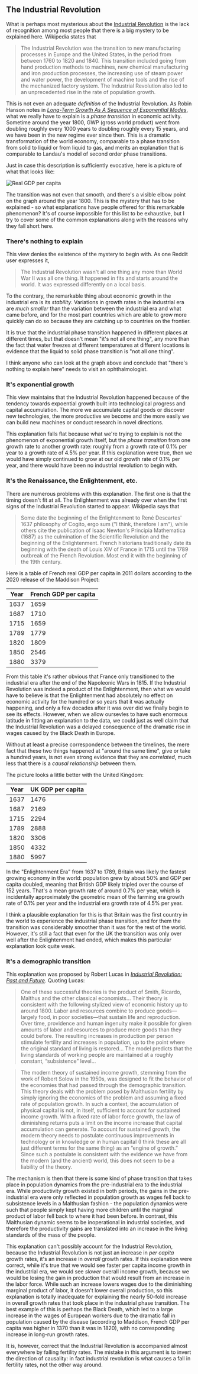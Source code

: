 ## The Industrial Revolution

What is perhaps most mysterious about the [Industrial Revolution](https://en.wikipedia.org/wiki/Industrial_Revolution) is the lack of recognition among most people that there is a big mystery to be explained here. Wikipedia states that

> The Industrial Revolution was the transition to new manufacturing processes in Europe and the United States, in the period from between 1760 to 1820 and 1840. This transition included going from hand production methods to machines, new chemical manufacturing and iron production processes, the increasing use of steam power and water power, the development of machine tools and the rise of the mechanized factory system. The Industrial Revolution also led to an unprecedented rise in the rate of population growth.

This is not even an adequate *definition* of the Industrial Revolution. As Robin Hanson notes in [*Long-Term Growth As A Sequence of Exponential Modes*](https://mason.gmu.edu/~rhanson/longgrow.pdf), what we really have to explain is a *phase transition* in economic activity. Sometime around the year 1800, GWP (gross world product) went from doubling roughly every 1000 years to doubling roughly every 15 years, and we have been in the new regime ever since then. This is a dramatic transformation of the world economy, comparable to a phase transition from solid to liquid or from liquid to gas, and merits an explanation that is comparable to Landau's model of second order phase transitions.

Just in case this description is sufficiently evocative, here is a picture of what that looks like:

![Real GDP per capita](https://upload.wikimedia.org/wikipedia/commons/f/f3/World_GDP_Per_Capita_1500_to_2000%2C_Log_Scale.png)

The transition was not even that smooth, and there's a visible elbow point on the graph around the year 1800. This is the mystery that has to be explained - so what explanations have people offered for this remarkable phenomenon? It's of course impossible for this list to be exhaustive, but I try to cover some of the common explanations along with the reasons why they fall short here.

### There's nothing to explain

This view denies the existence of the mystery to begin with. As one Reddit user expresses it,

> The Industrial Revolution wasn't all one thing any more than World War II was all one thing. It happened in fits and starts around the world. It was expressed differently on a local basis.

To the contrary, the remarkable thing about economic growth in the industrial era is its *stability*. Variations in growth rates in the industrial era are *much smaller* than the variation between the industrial era and what came before, and for the most part countries which are able to grow more quickly can do so because they are catching up to countries on the frontier.

It is true that the industrial phase transition happened in different places at different times, but that doesn't mean "it's not all one thing", any more than the fact that water freezes at different temperatures at different locations is evidence that the liquid to solid phase transition is "not all one thing".

I think anyone who can look at the graph above and conclude that "there's nothing to explain here" needs to visit an ophthalmologist.

### It's exponential growth

This view maintains that the Industrial Revolution happened because of the tendency towards expoential growth built into technological progress and capital accumulation. The more we accumulate capital goods or discover new technologies, the more productive we become and the more easily we can build new machines or conduct research in novel directions.

This explanation falls flat because what we're trying to explain is not the phenomenon of exponential growth itself, but the *phase transition* from one growth rate to another growth rate: roughly from a growth rate of 0.1% per year to a growth rate of 4.5% per year. If this explanation were true, then we would have simply continued to grow at our old growth rate of 0.1% per year, and there would have been no industrial revolution to begin with.

### It's the Renaissance, the Enlightenment, etc.

There are numerous problems with this explanation. The first one is that the timing doesn't fit at all. The Enlightenment was already over when the first signs of the Industrial Revolution started to appear. Wikipedia says that

> Some date the beginning of the Enlightenment to René Descartes' 1637 philosophy of Cogito, ergo sum ("I think, therefore I am"), while others cite the publication of Isaac Newton's Principia Mathematica (1687) as the culmination of the Scientific Revolution and the beginning of the Enlightenment. French historians traditionally date its beginning with the death of Louis XIV of France in 1715 until the 1789 outbreak of the French Revolution. Most end it with the beginning of the 19th century. 

Here is a table of French real GDP per capita in 2011 dollars according to the 2020 release of the Maddison Project:

Year | French GDP per capita
------------ | -------------
1637 | 1659
1687 | 1710
1715 | 1659
1789 | 1779
1820 | 1809
1850 | 2546
1880 | 3379

From this table it's rather obvious that France only transitioned to the industrial era after the end of the Napoleonic Wars in 1815. If the Industrial Revolution was indeed a product of the Enlightenment, then what we would have to believe is that the Enlightenment had absolutely no effect on economic activity for the hundred or so years that it was actually happening, and only a few decades after it was over did we finally begin to see its effects. However, when we allow oursevles to have such enormous latitude in fitting an explanation to the data, we could just as well claim that the Industrial Revolution was a delayed consequence of the dramatic rise in wages caused by the Black Death in Europe.

Without at least a precise correspondence between the timelines, the mere fact that these two things happened at "around the same time", give or take a hundred years, is not even strong evidence that they are *correlated*, much less that there is a *causal relationship* between them.

The picture looks a little better with the United Kingdom:

Year | UK GDP per capita
------------ | -------------
1637 | 1476
1687 | 2169
1715 | 2294
1789 | 2888
1820 | 3306
1850 | 4332
1880 | 5997

In the "Enlightenment Era" from 1637 to 1789, Britain was likely the fastest growing economy in the world: population grew by about 50% and GDP per capita doubled, meaning that British GDP likely tripled over the course of 152 years. That's a mean growth rate of around 0.7% per year, which is incidentally approximately the geometric mean of the farming era growth rate of 0.1% per year and the industrial era growth rate of 4.5% per year.

I think a plausible explanation for this is that Britain was the first country in the world to experience the industrial phase transition, and for them the transition was considerably smoother than it was for the rest of the world. However, it's still a fact that even for the UK the transition was only over well after the Enlightenment had ended, which makes this particular explanation look quite weak.

### It's a demographic transition

This explanation was proposed by Robert Lucas in [*Industrial Revolution: Past and Future*](https://www.minneapolisfed.org/article/2004/the-industrial-revolution-past-and-future). Quoting Lucas:

> One of these successful theories is the product of Smith, Ricardo, Malthus and the other classical economists... Their theory is consistent with the following stylized view of economic history up to around 1800. Labor and resources combine to produce goods—largely food, in poor societies—that sustain life and reproduction. Over time, providence and human ingenuity make it possible for given amounts of labor and resources to produce more goods than they could before. The resulting increases in production per person stimulate fertility and increases in population, up to the point where the original standard of living is restored... The model predicts that the living standards of working people are maintained at a roughly constant, “subsistence” level...

> The modern theory of sustained income growth, stemming from the work of Robert Solow in the 1950s, was designed to fit the behavior of the economies that had passed through the demographic transition. This theory deals with the problem posed by Malthusian fertility by simply ignoring the economics of the problem and assuming a fixed rate of population growth. In such a context, the accumulation of physical capital is not, in itself, sufficient to account for sustained income growth. With a fixed rate of labor force growth, the law of diminishing returns puts a limit on the income increase that capital accumulation can generate. To account for sustained growth, the modern theory needs to postulate continuous improvements in technology or in knowledge or in human capital (I think these are all just different terms for the same thing) as an “engine of growth.” Since such a postulate is consistent with the evidence we have from the modern (and the ancient) world, this does not seem to be a liability of the theory. 

The mechanism is then that there is some kind of phase transition that takes place in population dynamics from the pre-industrial era to the industrial era. While productivity growth existed in both periods, the gains in the pre-industrial era were only reflected in population growth as wages fell back to subsistence levels in a Malthusian fashion - the population dynamics were such that people simply kept having more children until the marginal product of labor fell back to where it had been before. In contrast, this Malthusian dynamic seems to be inoperational in industrial societies, and therefore the productivity gains are translated into an increase in the living standards of the mass of the people.

This explanation can't possibly account for the Industrial Revolution, because the Industrial Revolution is not just an increase in *per capita* growth rates, it's an increase in *overall* growth rates. If this explanation were correct, while it's true that we would see faster per capita income growth in the industrial era, we would see *slower* overall income growth, because we would be losing the gain in production that would result from an increase in the labor force. While such an increase lowers wages due to the diminishing marginal product of labor, it doesn't lower overall production, so this explanation is totally inadequate for explaining the nearly 50-fold increase in overall growth rates that took place in the industrial phase transition. The best example of this is perhaps the Black Death, which led to a large increase in the wages of European workers due to the dramatic fall in population caused by the disease (according to Maddison, French GDP per capita was higher in 1370 than it was in 1820), with no corresponding increase in long-run growth rates.

It is, however, correct that the Industrial Revolution is accompanied almost everywhere by falling fertility rates. The mistake in this argument is to invert the direction of causality: in fact industrial revolution is what causes a fall in fertility rates, not the other way around.
